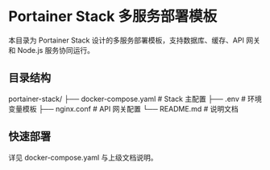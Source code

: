 # Portainer Stack 多服务部署模板

本目录为 Portainer Stack 设计的多服务部署模板，支持数据库、缓存、API 网关和 Node.js 服务协同运行。

## 目录结构

portainer-stack/
├── docker-compose.yaml   # Stack 主配置
├── .env                 # 环境变量模板
├── nginx.conf           # API 网关配置
└── README.md            # 说明文档

## 快速部署

详见 docker-compose.yaml 与上级文档说明。
